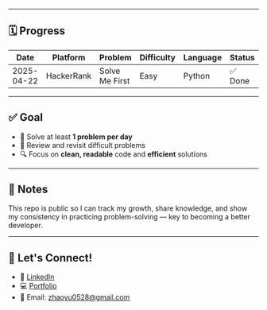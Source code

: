 
---

## 🗓️ Progress

| Date       | Platform   | Problem                     | Difficulty | Language | Status  |
|------------|------------|-----------------------------|------------|----------|---------|
| 2025-04-22 | HackerRank | Solve Me First           | Easy       | Python     | ✅ Done  |

---

## ✅ Goal

- 🚀 Solve at least **1 problem per day**
- 🧠 Review and revisit difficult problems
- 🔍 Focus on **clean, readable** code and **efficient** solutions

---

## 📌 Notes

This repo is public so I can track my growth, share knowledge, and show my consistency in practicing problem-solving — key to becoming a better developer.

---

## 🧩 Let's Connect!

- 💼 [LinkedIn](https://linkedin.com/in/yu-zhao-72448a356)
- 💻 [Portfolio](https://assignment01-3d94.onrender.com)
- 📧 Email: zhaoyu0528@gmail.com
